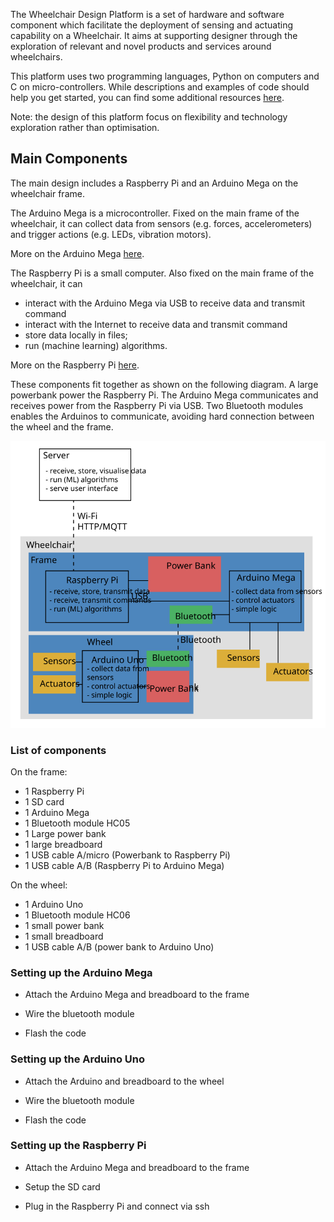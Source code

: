 The Wheelchair Design Platform is a set of hardware and software component which facilitate the deployment of  sensing and actuating capability on a Wheelchair. It aims at supporting designer through the exploration of relevant and novel products and services around wheelchairs.

This platform uses two programming languages, Python on computers and C on micro-controllers. While descriptions and examples of code should help you get started, you can find some additional resources [here](https://github.com/datacentricdesign/wheelchair-design-platform/blob/master/doc/software-resources.md "Python and C resources").

Note: the design of this platform focus on flexibility and technology exploration rather than optimisation.

## Main Components

The main design includes a Raspberry Pi and an Arduino Mega on the wheelchair frame.

The Arduino Mega is a microcontroller. Fixed on the main frame of the wheelchair, it can collect data from sensors (e.g. forces, accelerometers) and trigger actions (e.g. LEDs, vibration motors).

More on the Arduino Mega [here](https://github.com/datacentricdesign/wheelchair-design-platform/tree/examples/arduino "Arduino resources").

The Raspberry Pi is a small computer. Also fixed on the main frame of the wheelchair, it can
* interact with the Arduino Mega via USB to receive data and transmit command
* interact with the Internet to receive data and transmit command
* store data locally in files;
* run (machine learning) algorithms.

More on the Raspberry Pi [here](https://github.com/datacentricdesign/wheelchair-design-platform/tree/examples/raspberrypi "Raspberry Pi resources").

These components fit together as shown on the following diagram. A large powerbank power the Raspberry Pi. The Arduino Mega communicates and receives power from the Raspberry Pi via USB. Two Bluetooth modules enables the Arduinos to communicate, avoiding hard connection between the wheel and the frame.

![Wheelchair main components](workshops/images/wheechair-components.svg)



### List of components

On the frame:

* 1 Raspberry Pi
* 1 SD card
* 1 Arduino Mega
* 1 Bluetooth module HC05
* 1 Large power bank
* 1 large breadboard
* 1 USB cable A/micro (Powerbank to Raspberry Pi)
* 1 USB cable A/B (Raspberry Pi to Arduino Mega)

On the wheel:

* 1 Arduino Uno
* 1 Bluetooth module HC06
* 1 small power bank
* 1 small breadboard
* 1 USB cable A/B (power bank to Arduino Uno)

### Setting up the Arduino Mega

* Attach the Arduino Mega and breadboard to the frame

* Wire the bluetooth module

* Flash the code

### Setting up the Arduino Uno

* Attach the Arduino and breadboard to the wheel

* Wire the bluetooth module

* Flash the code

### Setting up the Raspberry Pi

* Attach the Arduino Mega and breadboard to the frame

* Setup the SD card

* Plug in the Raspberry Pi and connect via ssh